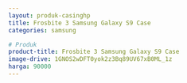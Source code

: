 ```yaml
---
layout: produk-casinghp
title: Frosbite 3 Samsung Galaxy S9 Case
categories: samsung

# Produk
product-title: Frosbite 3 Samsung Galaxy S9 Case
image-drive: 1GNOS2wDFT0yok2z3Bq89UV67xB0ML_1z
harga: 90000
---
```

